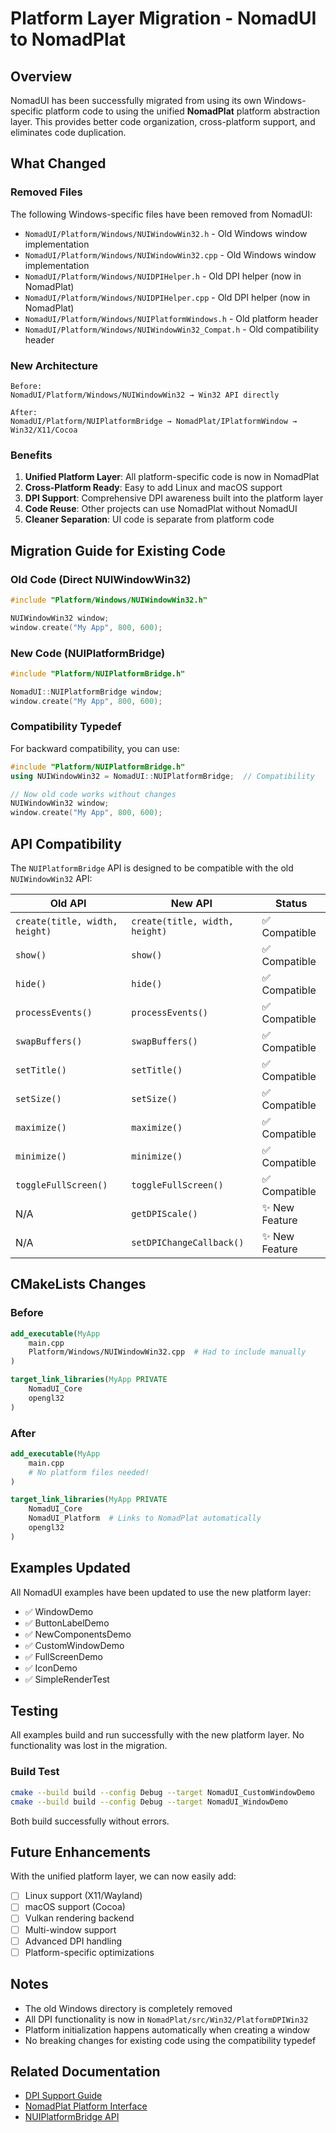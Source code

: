 # Platform Layer Migration - NomadUI to NomadPlat

## Overview

NomadUI has been successfully migrated from using its own Windows-specific platform code to using the unified **NomadPlat** platform abstraction layer. This provides better code organization, cross-platform support, and eliminates code duplication.

## What Changed

### Removed Files
The following Windows-specific files have been removed from NomadUI:

- `NomadUI/Platform/Windows/NUIWindowWin32.h` - Old Windows window implementation
- `NomadUI/Platform/Windows/NUIWindowWin32.cpp` - Old Windows window implementation
- `NomadUI/Platform/Windows/NUIDPIHelper.h` - Old DPI helper (now in NomadPlat)
- `NomadUI/Platform/Windows/NUIDPIHelper.cpp` - Old DPI helper (now in NomadPlat)
- `NomadUI/Platform/Windows/NUIPlatformWindows.h` - Old platform header
- `NomadUI/Platform/Windows/NUIWindowWin32_Compat.h` - Old compatibility header

### New Architecture

```
Before:
NomadUI/Platform/Windows/NUIWindowWin32 → Win32 API directly

After:
NomadUI/Platform/NUIPlatformBridge → NomadPlat/IPlatformWindow → Win32/X11/Cocoa
```

### Benefits

1. **Unified Platform Layer**: All platform-specific code is now in NomadPlat
2. **Cross-Platform Ready**: Easy to add Linux and macOS support
3. **DPI Support**: Comprehensive DPI awareness built into the platform layer
4. **Code Reuse**: Other projects can use NomadPlat without NomadUI
5. **Cleaner Separation**: UI code is separate from platform code

## Migration Guide for Existing Code

### Old Code (Direct NUIWindowWin32)
```cpp
#include "Platform/Windows/NUIWindowWin32.h"

NUIWindowWin32 window;
window.create("My App", 800, 600);
```

### New Code (NUIPlatformBridge)
```cpp
#include "Platform/NUIPlatformBridge.h"

NomadUI::NUIPlatformBridge window;
window.create("My App", 800, 600);
```

### Compatibility Typedef
For backward compatibility, you can use:
```cpp
#include "Platform/NUIPlatformBridge.h"
using NUIWindowWin32 = NomadUI::NUIPlatformBridge;  // Compatibility

// Now old code works without changes
NUIWindowWin32 window;
window.create("My App", 800, 600);
```

## API Compatibility

The `NUIPlatformBridge` API is designed to be compatible with the old `NUIWindowWin32` API:

| Old API | New API | Status |
|---------|---------|--------|
| `create(title, width, height)` | `create(title, width, height)` | ✅ Compatible |
| `show()` | `show()` | ✅ Compatible |
| `hide()` | `hide()` | ✅ Compatible |
| `processEvents()` | `processEvents()` | ✅ Compatible |
| `swapBuffers()` | `swapBuffers()` | ✅ Compatible |
| `setTitle()` | `setTitle()` | ✅ Compatible |
| `setSize()` | `setSize()` | ✅ Compatible |
| `maximize()` | `maximize()` | ✅ Compatible |
| `minimize()` | `minimize()` | ✅ Compatible |
| `toggleFullScreen()` | `toggleFullScreen()` | ✅ Compatible |
| N/A | `getDPIScale()` | ✨ New Feature |
| N/A | `setDPIChangeCallback()` | ✨ New Feature |

## CMakeLists Changes

### Before
```cmake
add_executable(MyApp
    main.cpp
    Platform/Windows/NUIWindowWin32.cpp  # Had to include manually
)

target_link_libraries(MyApp PRIVATE
    NomadUI_Core
    opengl32
)
```

### After
```cmake
add_executable(MyApp
    main.cpp
    # No platform files needed!
)

target_link_libraries(MyApp PRIVATE
    NomadUI_Core
    NomadUI_Platform  # Links to NomadPlat automatically
    opengl32
)
```

## Examples Updated

All NomadUI examples have been updated to use the new platform layer:

- ✅ WindowDemo
- ✅ ButtonLabelDemo
- ✅ NewComponentsDemo
- ✅ CustomWindowDemo
- ✅ FullScreenDemo
- ✅ IconDemo
- ✅ SimpleRenderTest

## Testing

All examples build and run successfully with the new platform layer. No functionality was lost in the migration.

### Build Test
```bash
cmake --build build --config Debug --target NomadUI_CustomWindowDemo
cmake --build build --config Debug --target NomadUI_WindowDemo
```

Both build successfully without errors.

## Future Enhancements

With the unified platform layer, we can now easily add:

- [ ] Linux support (X11/Wayland)
- [ ] macOS support (Cocoa)
- [ ] Vulkan rendering backend
- [ ] Multi-window support
- [ ] Advanced DPI handling
- [ ] Platform-specific optimizations

## Notes

- The old Windows directory is completely removed
- All DPI functionality is now in `NomadPlat/src/Win32/PlatformDPIWin32`
- Platform initialization happens automatically when creating a window
- No breaking changes for existing code using the compatibility typedef

## Related Documentation

- [DPI Support Guide](../../NomadPlat/docs/DPI_SUPPORT.md)
- [NomadPlat Platform Interface](../../NomadPlat/include/NomadPlatform.h)
- [NUIPlatformBridge API](../Platform/NUIPlatformBridge.h)
